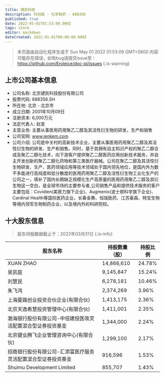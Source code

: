 ```yaml
---
title: 键凯科技
description: 科创板 - 化学制药 - 688356
published: true
date: 2022-05-01T01:53:09.000Z
tags: stock
editor: markdown
dateCreated: 2022-01-01T00:00:00.000Z
---
```


> 本页面由自动化程序生成于 Sun May 01 2022 01:53:09 GMT+0800
> 内容可能存在错误，如有bug请提交issue至：https://github.com/Eroleice/doc-pi/issues
{.is-warning}

## 上市公司基本信息
- 公司名称: 北京键凯科技股份有限公司
- 股票代码: 688356.SH
- 所在地: 北京 - 北京市
- 成立日期: 2001年10月09日
- 注册资本: 6,000万元
- 法定代表人: 赵宣
- 主营业务: 主要从事医用药用聚乙二醇及其活性衍生物的研发，生产和销售
- 公司官网: www.jenkem.com
- 公司介绍: 公司是中关村的高新技术企业，主要从事医用药用聚乙二醇及其活性衍生物的研发、生产和销售。同时，基于其拥有自主知识产权的聚乙二醇合成及聚乙二醇化技术，向下游客户提供聚乙二醇医药应用创新技术服务，并自主开发创新的聚乙二醇化药物和第三类医疗器械。公司在聚乙二醇及其活性衍生物研发、生产、医药领域应用等技术领域处于国内领先地位，是国内外为数不多能进行高纯度和低分散度的医用药用聚乙二醇及活性衍生物工业化生产的公司之一，填补了国内长期缺乏规模化生产高质量的医用药用聚乙二醇及其衍生物这一空白，是全球市场的主要参与者,公司销售产品和提供技术服务的客户主要包括：Covidien(美敦力旗下企业)、Augmenix(波士顿科学旗下企业)、Cardinal Health等国际医药企业，长春金赛、恒瑞医药、江苏豪森、特宝生物等境内领军生物制药企业，以及境内外的科研院校。


## 十大股东信息
> 股东持股数据截止于：2022年03月31日
{.is-info}

| 股东名称 | 持股数量（股） | 持股比例 |
| --- | --- | --- |
| XUAN ZHAO | 14,866,610 | 24.78% |
| 吴凯庭 | 9,145,847 | 15.24% |
| 刘慧民 | 6,278,181 | 10.46% |
| 朱飞鸿 | 2,374,269 | 3.96% |
| 上海曼路创业投资合伙企业(有限合伙) | 1,413,175 | 2.36% |
| 北京天逸希慧投资管理中心(有限合伙) | 1,411,001 | 2.35% |
| 渤海银行股份有限公司-中信建投医改灵活配置混合型证券投资基金 | 1,344,000 | 2.24% |
| 北京键业腾飞企业管理咨询中心(有限合伙) | 1,299,100 | 2.17% |
| 招商银行股份有限公司-汇添富医疗服务灵活配置混合型证券投资基金 | 916,596 | 1.53% |
| Shuimu Development Limited | 855,707 | 1.43% |




